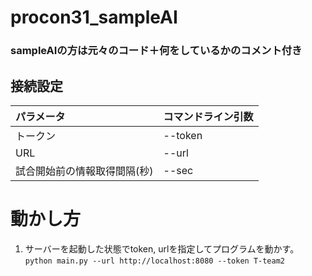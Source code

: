 # procon31_sampleAI
### sampleAIの方は元々のコード＋何をしているかのコメント付き

## 接続設定

| パラメータ |  コマンドライン引数 |
| :--- |  :--- |
| トークン | --token |
| URL |  --url |
| 試合開始前の情報取得間隔(秒) | --sec |

# 動かし方
1. サーバーを起動した状態でtoken, urlを指定してプログラムを動かす。 `python main.py --url http://localhost:8080 --token T-team2`